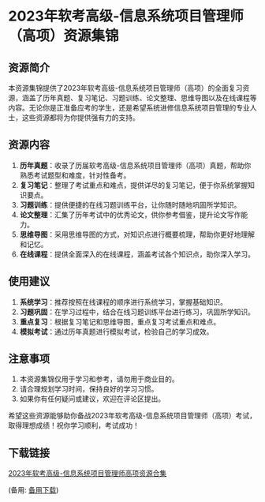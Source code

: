 # 2023年软考高级-信息系统项目管理师（高项）资源集锦

## 资源简介
本资源集锦提供了2023年软考高级-信息系统项目管理师（高项）的全面复习资源，涵盖了历年真题、复习笔记、习题训练、论文整理、思维导图以及在线课程等内容。无论你是正准备应考的学生，还是希望系统进修信息系统项目管理的专业人士，这些资源都将为你提供强有力的支持。

## 资源内容
1. **历年真题**：收录了历届软考高级-信息系统项目管理师（高项）真题，帮助你熟悉考试题型和难度，针对性备考。
2. **复习笔记**：整理了考试重点和难点，提供详尽的复习笔记，便于你系统掌握知识要点。
3. **习题训练**：提供便捷的在线习题训练平台，让你随时随地巩固所学知识。
4. **论文整理**：汇集了历年考试中的优秀论文，供你参考借鉴，提升论文写作能力。
5. **思维导图**：采用思维导图的方式，对知识点进行概要梳理，帮助你更好地理解和记忆。
6. **在线课程**：提供全面深入的在线课程，涵盖考试各个知识点，助你深入学习。

## 使用建议
1. **系统学习**：推荐按照在线课程的顺序进行系统学习，掌握基础知识。
2. **习题巩固**：在学习过程中，结合在线习题训练平台进行练习，巩固所学知识。
3. **重点复习**：根据复习笔记和思维导图，重点复习考试重点和难点。
4. **模拟考试**：通过历年真题进行模拟考试，检验自己的学习成效。

## 注意事项
1. 本资源集锦仅用于学习和参考，请勿用于商业目的。
2. 请合理规划学习时间，保持良好的学习习惯。
3. 如果你有任何疑问或建议，欢迎在评论区提出。

希望这些资源能够助你备战2023年软考高级-信息系统项目管理师（高项）考试，取得理想成绩！祝你学习顺利，考试成功！

## 下载链接
[2023年软考高级-信息系统项目管理师高项资源合集](https://pan.quark.cn/s/cbb6b0388fff) 

(备用: [备用下载](https://pan.baidu.com/s/1Qeaz606KzLu0Ladnhv0p0g?pwd=1234))
